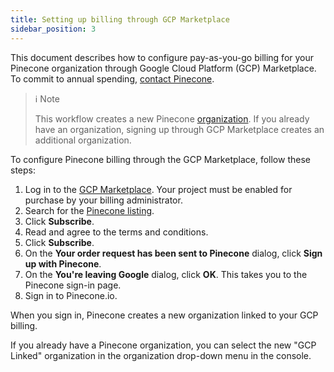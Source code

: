 ```yaml
---
title: Setting up billing through GCP Marketplace
sidebar_position: 3
---
```


This document describes how to configure pay-as-you-go billing for your Pinecone organization through Google Cloud Platform (GCP) Marketplace. To commit to annual spending, [contact Pinecone](https://www.pinecone.io/contact).

> ℹ️  Note
>
> This workflow creates a new Pinecone [organization](organizations). If you already have an organization, signing up through GCP Marketplace creates an additional organization. 

To configure Pinecone billing through the GCP Marketplace, follow these steps:

1. Log in to the [GCP Marketplace](https://console.cloud.google.com/marketplace). Your project must be enabled for purchase by your billing administrator.
1. Search for the [Pinecone listing](https://console.cloud.google.com/marketplace/product/pinecone-public/pinecone).
1. Click **Subscribe**.
1. Read and agree to the terms and conditions.
1. Click **Subscribe**.
1. On the **Your order request has been sent to Pinecone** dialog, click **Sign up with Pinecone**.
1. On the **You're leaving Google** dialog, click **OK**. This takes you to the Pinecone sign-in page.
1. Sign in to Pinecone.io.

When you sign in, Pinecone creates a new organization linked to your GCP billing.

If you already have a Pinecone organization, you can select the new "GCP Linked" organization in the organization drop-down menu in the console.

